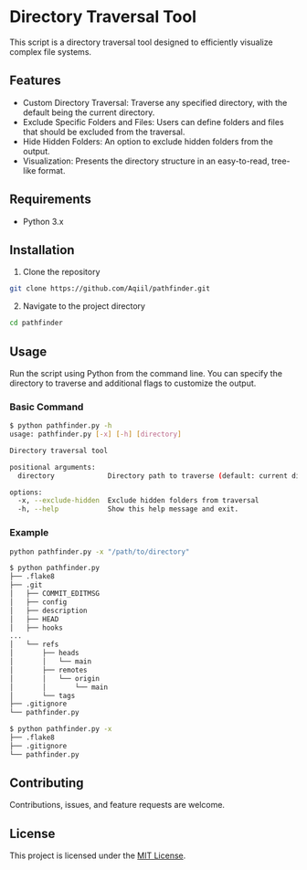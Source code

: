 # Directory Traversal Tool

This script is a directory traversal tool designed to efficiently visualize complex file systems.

## Features
- Custom Directory Traversal: Traverse any specified directory, with the default being the current directory.
- Exclude Specific Folders and Files: Users can define folders and files that should be excluded from the traversal.
- Hide Hidden Folders: An option to exclude hidden folders from the output.
- Visualization: Presents the directory structure in an easy-to-read, tree-like format.

## Requirements
- Python 3.x

## Installation
1. Clone the repository

```bash
git clone https://github.com/Aqiil/pathfinder.git
```

2. Navigate to the project directory

```bash
cd pathfinder
```

## Usage
Run the script using Python from the command line. You can specify the directory to traverse and additional flags to customize the output.

### Basic Command
```bash
$ python pathfinder.py -h
usage: pathfinder.py [-x] [-h] [directory]

Directory traversal tool

positional arguments:
  directory             Directory path to traverse (default: current directory)

options:
  -x, --exclude-hidden  Exclude hidden folders from traversal
  -h, --help            Show this help message and exit.
```

### Example
```bash
python pathfinder.py -x "/path/to/directory"
```
```bash
$ python pathfinder.py
├── .flake8
├── .git
│   ├── COMMIT_EDITMSG
│   ├── config
│   ├── description
│   ├── HEAD
│   ├── hooks
...
│   └── refs
│       ├── heads
│       │   └── main
│       ├── remotes
│       │   └── origin
│       │       └── main
│       └── tags
├── .gitignore
└── pathfinder.py

$ python pathfinder.py -x
├── .flake8
├── .gitignore
└── pathfinder.py
```

## Contributing
Contributions, issues, and feature requests are welcome.

## License

This project is licensed under the [MIT License](./LICENSE).
